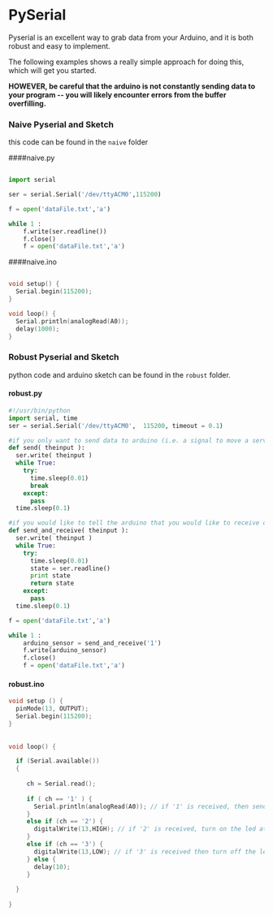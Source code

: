 PySerial
========

Pyserial is an excellent way to grab data from your Arduino, and it is both robust and easy to implement.




The following examples shows a really simple approach for doing this, which will get you started.

**HOWEVER, be careful that the arduino is not constantly sending data to your program -- you will likely encounter errors from the buffer overfilling.**


### Naive Pyserial and Sketch

this code can be found in the `naive` folder

####naive.py

```python 

import serial

ser = serial.Serial('/dev/ttyACM0',115200)

f = open('dataFile.txt','a')

while 1 :
    f.write(ser.readline())
    f.close()
    f = open('dataFile.txt','a')
```


####naive.ino
```c

void setup() {
  Serial.begin(115200);
}

void loop() {
  Serial.println(analogRead(A0));
  delay(1000);
}
```


### Robust Pyserial and Sketch

python code and arduino sketch can be found in the `robust` folder.

#### robust.py
```python 
#!/usr/bin/python
import serial, time
ser = serial.Serial('/dev/ttyACM0',  115200, timeout = 0.1)

#if you only want to send data to arduino (i.e. a signal to move a servo)
def send( theinput ):
  ser.write( theinput )
  while True:
    try:
      time.sleep(0.01)
      break
    except:
      pass
  time.sleep(0.1)

#if you would like to tell the arduino that you would like to receive data from the arduino
def send_and_receive( theinput ):
  ser.write( theinput )
  while True:
    try:
      time.sleep(0.01)
      state = ser.readline()
      print state
      return state
    except:
      pass
  time.sleep(0.1)

f = open('dataFile.txt','a')

while 1 :
    arduino_sensor = send_and_receive('1')
    f.write(arduino_sensor)
    f.close()
    f = open('dataFile.txt','a')

```

#### robust.ino
```c
void setup () {
  pinMode(13, OUTPUT);
  Serial.begin(115200);
} 
 
 
void loop() {

  if (Serial.available()) 
  {
  
     ch = Serial.read();
      
     if ( ch == '1' ) { 
       Serial.println(analogRead(A0)); // if '1' is received, then send back analog read A0
     } 
     else if (ch == '2') {    
       digitalWrite(13,HIGH); // if '2' is received, turn on the led attached to 13
     } 
     else if (ch == '3') {
       digitalWrite(13,LOW); // if '3' is received then turn off the led attached 13
     } else {
       delay(10);
     }
     
  }
  
}
```
